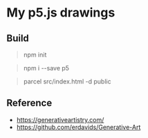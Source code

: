 # My p5.js drawings

## Build

> npm init

> npm i --save p5

> parcel src/index.html -d public

## Reference

- https://generativeartistry.com/
- https://github.com/erdavids/Generative-Art